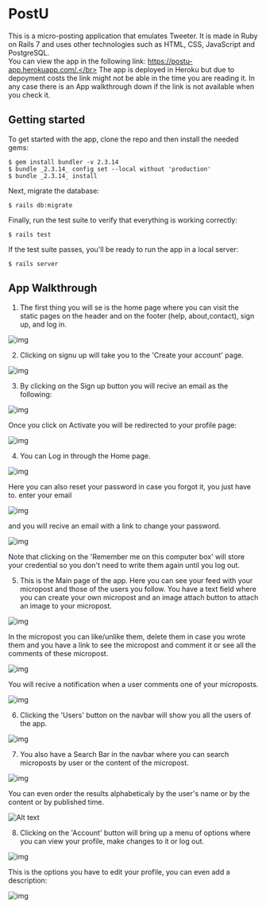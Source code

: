 # PostU

This is a micro-posting application that emulates Tweeter. It is made in Ruby on Rails 7 and uses other technologies such as HTML, CSS, JavaScript and PostgreSQL.</br>
You can view the app in the following link: https://postu-app.herokuapp.com/.</br>
The app is deployed in Heroku but due to depoyment costs the link might not be able in the time you are reading it. In any case there is an App walkthrough down if the link is not available when you check it.

## Getting started

To get started with the app, clone the repo and then install the needed gems:

```
$ gem install bundler -v 2.3.14
$ bundle _2.3.14_ config set --local without 'production'
$ bundle _2.3.14_ install
```

Next, migrate the database:

```
$ rails db:migrate
```

Finally, run the test suite to verify that everything is working correctly:

```
$ rails test
```

If the test suite passes, you'll be ready to run the app in a local server:

```
$ rails server
```

## App Walkthrough

1) The first thing you will se is the home page where you can visit the static pages on
the header and on the footer (help, about,contact), sign up, and log in.

![img](app/assets/images/Walkthrough/2.PNG)

2) Clicking on signu up will take you to the 'Create your account' page.

![img](app/assets/images/Walkthrough/3.PNG)

3) By clicking on the Sign up button you will recive an email as the following:

![img](app/assets/images/Walkthrough/15.PNG)

Once you click on Activate you will be redirected to your profile page:

![img](app/assets/images/Walkthrough/6.PNG)

4) You can Log in through the Home page.

![img](app/assets/images/Walkthrough/4.PNG)

Here you can also reset your password in case you forgot it, you just have to.
enter your email

![img](app/assets/images/Walkthrough/5.PNG)

and you will recive an email with a link to change your password.

![img](app/assets/images/Walkthrough/14.PNG)

Note that clicking on the 'Remember me on this computer box' will store your credential
so you don't need to write them again until you log out.

5) This is the Main page of the app. Here you can see your feed with your micropost
and those of the users you follow. You have a text field where you can create your own micropost and
an image attach button to attach an image to your micropost.

![img](app/assets/images/Walkthrough/7.PNG)

In the micropost you can like/unlike them, delete them in case you wrote them and you have a link to
see the micropost and comment it or see all the comments of these micropost.

![img](app/assets/images/Walkthrough/8.PNG)

You will recive a notification when a user comments one of your microposts.

![img](app/assets/images/Walkthrough/9.PNG)

6) Clicking the 'Users' button on the navbar will show you all the users of the app.

![img](app/assets/images/Walkthrough/10.PNG)

7) You also have a Search Bar in the navbar where you can search microposts by user or the content of the micropost.

![img](app/assets/images/Walkthrough/11.PNG)

You can even order the results alphabeticaly by the user's name or by the content or by published time.

![Alt text](app/assets/images/Walkthrough/12.PNG)

8) Clicking on the 'Account' button will bring up a menu of options where you can view your profile,
make changes to it or log out.

![img](app/assets/images/Walkthrough/16.PNG)

This is the options you have to edit your profile, you can even add a description:

![img](app/assets/images/Walkthrough/13.PNG)
